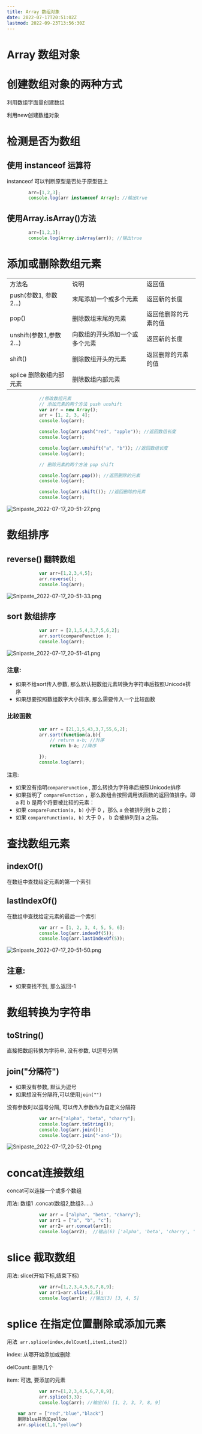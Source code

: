```yaml
---
title: Array 数组对象
date: 2022-07-17T20:51:02Z
lastmod: 2022-09-23T13:56:30Z
---
```


# Array 数组对象

# 创建数组对象的两种方式

利用数组字面量创建数组

利用new创建数组对象

# 检测是否为数组

## 使用 instanceof  运算符

instanceof ﻿可以判断原型是否处于原型链上

```JavaScript
        arr=[1,2,3];
        console.log(arr instanceof Array); //输出true
```

## 使用Array.isArray()方法

```JavaScript
        arr=[1,2,3];
        console.log(Array.isArray(arr)); //输出true
```

# 添加或删除数组元素

||||
| -------------------------| --------------------------------| ----------------------|
|方法名|说明|返回值|
|push(参数1, 参数2...)|末尾添加一个或多个元素|返回新的长度|
|pop()|删除数组末尾的元素|返回他删除的元素的值|
|unshift(参数1,参数2...)|向数组的开头添加一个或多个元素|返回新的长度|
|shift()|删除数组开头的元素|返回删除的元素的值|
|splice 删除数组内部元素|删除数组内部元素||

```JavaScript
            //修改数组元素
            // 添加元素的两个方法 push unshift
            var arr = new Array();
            arr = [1, 2, 3, 4];
            console.log(arr);

            console.log(arr.push("red", "apple")); //返回数组长度
            console.log(arr);

            console.log(arr.unshift("a", "b")); //返回数组长度
            console.log(arr);

            // 删除元素的两个方法 pop shift

            console.log(arr.pop()); //返回删除的元素
            console.log(arr);

            console.log(arr.shift()); //返回删除的元素
            console.log(arr);
```

![Snipaste_2022-07-17_20-51-27.png](assets/Snipaste_2022-07-17_20-51-27-20220717205129-tie98db.png)

# 数组排序

## reverse() 翻转数组

```JavaScript
            var arr=[1,2,3,4,5];
            arr.reverse();
            console.log(arr);
```

![Snipaste_2022-07-17_20-51-33.png](assets/Snipaste_2022-07-17_20-51-33-20220717205136-5gk5420.png)

## sort 数组排序

```JavaScript
            var arr = [2,1,5,4,3,7,5,6,2];
            arr.sort(compareFunction );
            console.log(arr);
```

![Snipaste_2022-07-17_20-51-41.png](assets/Snipaste_2022-07-17_20-51-41-20220717205144-5p18r9n.png)

### 注意:

* 如果不给sort传入参数, 那么默认把数组元素转换为字符串后按照Unicode排序
* 如果想要按照数组数字大小排序, 那么需要传入一个比较函数

### 比较函数

```JavaScript
            var arr = [21,1,5,43,3,7,55,6,2];
            arr.sort(function(a,b){
                // return a-b; //升序
                return b-a; //降序

            });
            console.log(arr);
```

注意:

* 如果没有指明`compareFunction` , 那么转换为字符串后按照Unicode排序
* 如果指明了 `compareFunction` ，那么数组会按照调用该函数的返回值排序。即 a 和 b 是两个将要被比较的元素：
* 如果 `compareFunction(a, b)` 小于 0 ，那么 a 会被排列到 b 之前；
* 如果 `compareFunction(a, b)` 大于 0 ， b 会被排列到 a 之前。

# 查找数组元素

## indexOf()

在数组中查找给定元素的第一个索引

## lastIndexOf()

在数组中查找给定元素的最后一个索引

```JavaScript
            var arr = [1, 2, 3, 4, 5, 5, 6];
            console.log(arr.indexOf(5));
            console.log(arr.lastIndexOf(5));
```

![Snipaste_2022-07-17_20-51-50.png](assets/Snipaste_2022-07-17_20-51-50-20220717205155-v8iwxw8.png)

## 注意:

* 如果查找不到, 那么返回-1

# 数组转换为字符串

## toString()

直接把数组转换为字符串, 没有参数, 以逗号分隔

## join("分隔符")

* 如果没有参数, 默认为逗号
* 如果想没有分隔符,可以使用`join("")`

没有参数时以逗号分隔, 可以传入参数作为自定义分隔符

```JavaScript
            var arr=["alpha", "beta", "charry"];
            console.log(arr.toString());
            console.log(arr.join());
            console.log(arr.join("-and-"));
```

![Snipaste_2022-07-17_20-52-01.png](assets/Snipaste_2022-07-17_20-52-01-20220717205205-3j5ttdh.png)

# concat连接数组

concat可以连接一个或多个数组

用法: 数组1 .concat(数组2,数组3.....)

```JavaScript
            var arr = ["alpha", "beta", "charry"];
            var arr1 = ["a", "b", "c"];
            var arr2= arr.concat(arr1);
            console.log(arr2);  //输出(6) ['alpha', 'beta', 'charry', 'a', 'b', 'c']
```

# slice 截取数组

用法: slice(开始下标,结束下标)

```JavaScript
            var arr=[1,2,3,4,5,6,7,8,9];
            var arr1=arr.slice(2,5);
            console.log(arr1); //输出(3) [3, 4, 5]
```

# splice 在指定位置删除或添加元素

用法`​ arr.splice(index,delCount[,item1,item2])`

index: 从哪开始添加或删除

delCount: 删除几个

item: 可选, 要添加的元素

```JavaScript
            var arr=[1,2,3,4,5,6,7,8,9];
            arr.splice(3,3);
            console.log(arr); //输出(6) [1, 2, 3, 7, 8, 9]

	var arr = ["red","blue","black"]
	删除blue并添加yellow
	arr.splice(1,1,"yellow")
```

